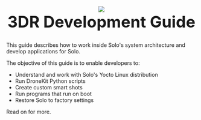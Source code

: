 <div style="text-align: center">
<img src="http://3drobotics.com/wp-content/uploads/2015/01/solo-drone-spin-transparent-500px.png">
<h1 style="border: none; font-size: 3em; margin-top: 0;">3DR Development Guide</h1>
</div>

This guide describes how to work inside Solo's system architecture and develop applications for Solo.

The objective of this guide is to enable developers to:

* Understand and work with Solo's Yocto Linux distribution
* Run DroneKit Python scripts
* Create custom smart shots
* Run programs that run on boot
* Restore Solo to factory settings

Read on for more.
